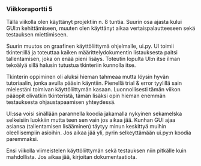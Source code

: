 ### Viikkoraportti 5

Tällä viikolla olen käyttänyt projektiin n. 8 tuntia. Suurin osa ajasta kului GUI:n kehittämiseen, muuten olen käyttänyt aikaa vertaispalautteeseen sekä testauksen miettimiseen.

Suurin muutos on graafinen käyttöliittymä ohjelmalle, ui.py. UI toimii tkinter:illä ja toteuttaa kaiken määrittelydokumentin listauksesta paitsi tallentamisen, joka on enää pieni lisäys. Toteutin lopulta UI:n itse ilman tekoälyä sillä halusin tutustua tkinteriin kunnolla itse.

Tkinterin oppiminen oli aluksi hieman tahmeaa mutta löysin hyvän tutoriaalin, jonka avulla pääsin käyntiin. Pienellä trial & error tyylillä sain mielestäni toimivan käyttöliittymän kasaan. Luonnollisesti tämän viikon pääopit olivatkin tkinteristä, tämän lisäksi opin hieman enemmän testauksesta ohjaustapaamisen yhteydessä.

UI:ssa voisi sinällään parannella koodia jakamalla nykyinen sekamelska selkeisiin luokkiin mutta teen sen vain jos aikaa jää. Kunhan GUI ajaa asiansa (tallentamisen lisääminen) täytyy minun keskittyä muihin oleellisempiin asioihin. Jos aikaa jää yli, pyrin selkeyttämään ui.py:n koodia paremmaksi.

Ensi viikolla viimeistelen käyttöliittymän sekä testauksen niin pitkälle kuin mahdollista. Jos aikaa jää, kirjoitan dokumentaatiota.
